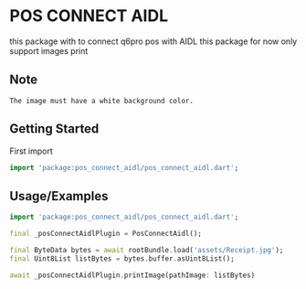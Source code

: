 
# POS CONNECT AIDL

this package with to connect q6pro pos with AIDL this package for now only support images print



## Note

```text
The image must have a white background color.
```


## Getting Started

First import 

```dart
import 'package:pos_connect_aidl/pos_connect_aidl.dart';
```





## Usage/Examples

```dart
import 'package:pos_connect_aidl/pos_connect_aidl.dart';

final _posConnectAidlPlugin = PosConnectAidl();

final ByteData bytes = await rootBundle.load('assets/Receipt.jpg');
final Uint8List listBytes = bytes.buffer.asUint8List();

await _posConnectAidlPlugin.printImage(pathImage: listBytes)
```

